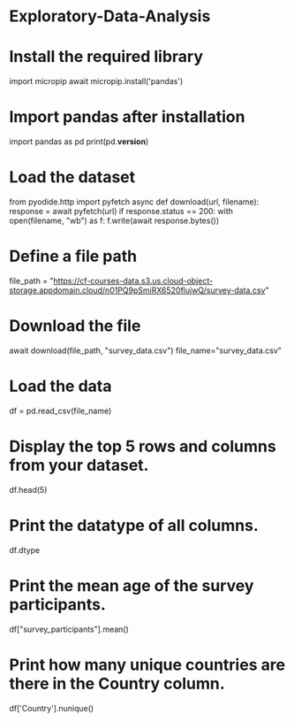 # Exploratory-Data-Analysis

# Install the required library

import micropip
await micropip.install('pandas')

# Import pandas after installation

import pandas as pd
print(pd.__version__)

# Load the dataset
from pyodide.http import pyfetch
async def download(url, filename):
    response = await pyfetch(url)
    if response.status == 200:
        with open(filename, "wb") as f:
            f.write(await response.bytes())

# Define a file path

file_path = "https://cf-courses-data.s3.us.cloud-object-storage.appdomain.cloud/n01PQ9pSmiRX6520flujwQ/survey-data.csv"

# Download the file

await download(file_path, "survey_data.csv")
file_name="survey_data.csv"

# Load the data

df = pd.read_csv(file_name)

# Display the top 5 rows and columns from your dataset.

df.head(5)

# Print the datatype of all columns.

df.dtype

# Print the mean age of the survey participants.

df["survey_participants"].mean()

# Print how many unique countries are there in the Country column.

df['Country'].nunique()

